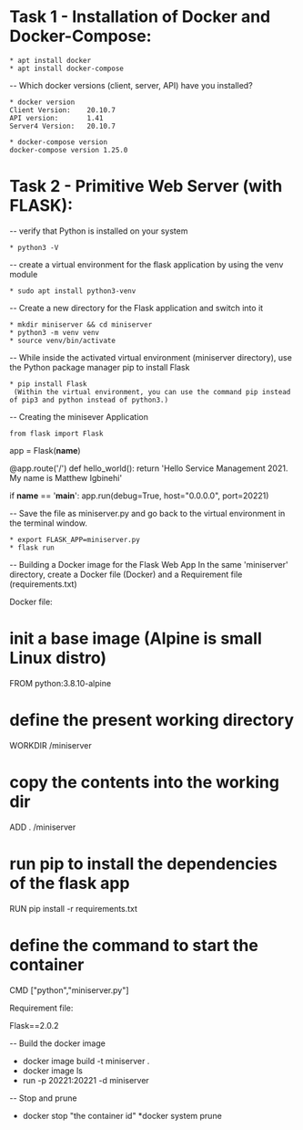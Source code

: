 # Task 1 - Installation of Docker and Docker-Compose:
    * apt install docker
    * apt install docker-compose

-- Which docker versions (client, server, API) have you installed?

    * docker version
    Client Version:    20.10.7
    API version:       1.41
    Server4 Version:   20.10.7

    * docker-compose version
    docker-compose version 1.25.0


# Task 2 - Primitive Web Server (with FLASK):
-- verify that Python is installed on your system 

    * python3 -V

-- create a virtual environment for the flask application by using the venv module

    * sudo apt install python3-venv

-- Create a new directory for the Flask application and switch into it

    * mkdir miniserver && cd miniserver
    * python3 -m venv venv
    * source venv/bin/activate

-- While inside the activated virtual environment (miniserver directory), use the Python package manager pip to install Flask

    * pip install Flask      
     (Within the virtual environment, you can use the command pip instead of pip3 and python instead of python3.)

-- Creating the minisever Application

    from flask import Flask
app = Flask(__name__)

@app.route('/')
def hello_world():
    return 'Hello Service Management 2021. My name is Matthew Igbinehi'

if __name__ == '__main__':
    app.run(debug=True, host="0.0.0.0", port=20221)


-- Save the file as miniserver.py and go back to the virtual environment in the terminal window.

    * export FLASK_APP=miniserver.py
    * flask run

-- Building a Docker image for the Flask Web App
In the same 'miniserver' directory, create a Docker file (Docker) and a Requirement file (requirements.txt)

Docker file:

# init a base image (Alpine is small Linux distro)
FROM python:3.8.10-alpine
# define the present working directory
WORKDIR /miniserver
# copy the contents into the working dir
ADD . /miniserver
# run pip to install the dependencies of the flask app
RUN pip install -r requirements.txt
# define the command to start the container
CMD ["python","miniserver.py"]

Requirement file:

Flask==2.0.2


-- Build the docker image
* docker image build -t miniserver .
* docker image ls
* run -p 20221:20221 -d miniserver

-- Stop and prune
* docker stop "the container id"
*docker system prune






